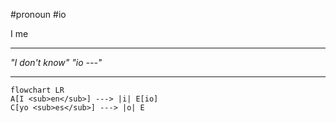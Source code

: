 #pronoun #io

I
me

***
*"I don't know"*
*"io ---"*
***
```mermaid  
flowchart LR
A[I <sub>en</sub>] ---> |i| E[io]
C[yo <sub>es</sub>] ---> |o| E
```